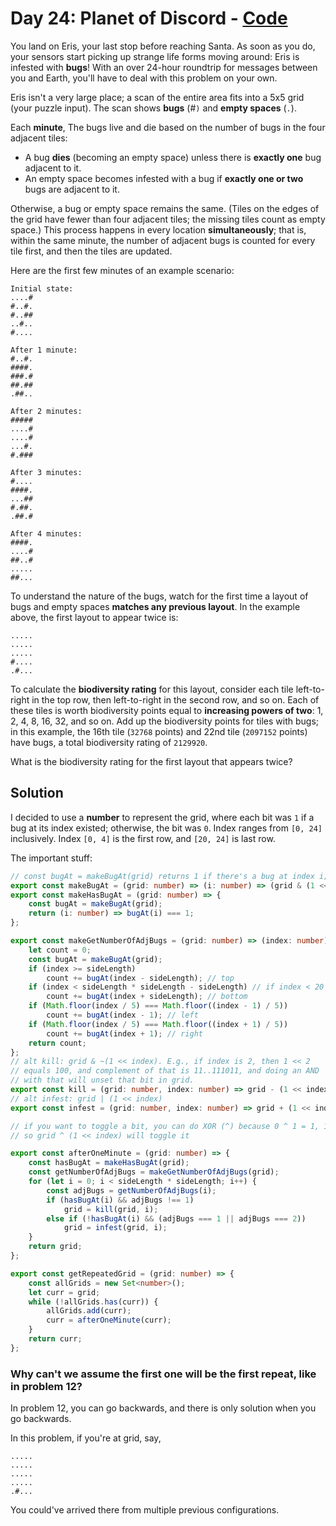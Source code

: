 # Day 24: Planet of Discord - [Code](24.ts)
You land on Eris, your last stop before reaching Santa. As soon as you do, your sensors start picking up strange life forms moving around: Eris is infested with **bugs**! With an over 24-hour roundtrip for messages between you and Earth, you'll have to deal with this problem on your own.

Eris isn't a very large place; a scan of the entire area fits into a 5x5 grid (your puzzle input). The scan shows **bugs** (#`)` and **empty spaces** (`.`).

Each **minute**, The bugs live and die based on the number of bugs in the four adjacent tiles:
* A bug **dies** (becoming an empty space) unless there is **exactly one** bug adjacent to it.
* An empty space becomes infested with a bug if **exactly one or two** bugs are adjacent to it.

Otherwise, a bug or empty space remains the same. (Tiles on the edges of the grid have fewer than four adjacent tiles; the missing tiles count as empty space.) This process happens in every location **simultaneously**; that is, within the same minute, the number of adjacent bugs is counted for every tile first, and then the tiles are updated.

Here are the first few minutes of an example scenario:

```
Initial state:
....#
#..#.
#..##
..#..
#....

After 1 minute:
#..#.
####.
###.#
##.##
.##..

After 2 minutes:
#####
....#
....#
...#.
#.###

After 3 minutes:
#....
####.
...##
#.##.
.##.#

After 4 minutes:
####.
....#
##..#
.....
##...
```

To understand the nature of the bugs, watch for the first time a layout of bugs and empty spaces **matches any previous layout**. In the example above, the first layout to appear twice is:

```
.....
.....
.....
#....
.#...
```

To calculate the **biodiversity rating** for this layout, consider each tile left-to-right in the top row, then left-to-right in the second row, and so on. Each of these tiles is worth biodiversity points equal to **increasing powers of two**: 1, 2, 4, 8, 16, 32, and so on. Add up the biodiversity points for tiles with bugs; in this example, the 16th tile (`32768` points) and 22nd tile (`2097152` points) have bugs, a total biodiversity rating of `2129920`.

What is the biodiversity rating for the first layout that appears twice?

## Solution
I decided to use a **number** to represent the grid, where each bit was `1` if a bug at its index existed; otherwise, the bit was `0`. Index ranges from `[0, 24]` inclusively. Index `[0, 4]` is the first row, and `[20, 24]` is last row.

The important stuff:

```typescript
// const bugAt = makeBugAt(grid) returns 1 if there's a bug at index i; 0 otherwise.
export const makeBugAt = (grid: number) => (i: number) => (grid & (1 << i)) >> i;
export const makeHasBugAt = (grid: number) => {
    const bugAt = makeBugAt(grid);
    return (i: number) => bugAt(i) === 1;
};

export const makeGetNumberOfAdjBugs = (grid: number) => (index: number) => {
    let count = 0;
    const bugAt = makeBugAt(grid);
    if (index >= sideLength)
        count += bugAt(index - sideLength); // top
    if (index < sideLength * sideLength - sideLength) // if index < 20
        count += bugAt(index + sideLength); // bottom
    if (Math.floor(index / 5) === Math.floor((index - 1) / 5))
        count += bugAt(index - 1); // left
    if (Math.floor(index / 5) === Math.floor((index + 1) / 5))
        count += bugAt(index + 1); // right
    return count;
};
// alt kill: grid & ~(1 << index). E.g., if index is 2, then 1 << 2
// equals 100, and complement of that is 11..111011, and doing an AND
// with that will unset that bit in grid.
export const kill = (grid: number, index: number) => grid - (1 << index);
// alt infest: grid | (1 << index)
export const infest = (grid: number, index: number) => grid + (1 << index);

// if you want to toggle a bit, you can do XOR (^) because 0 ^ 1 = 1, 1 ^ 1 = 0,
// so grid ^ (1 << index) will toggle it

export const afterOneMinute = (grid: number) => {
    const hasBugAt = makeHasBugAt(grid);
    const getNumberOfAdjBugs = makeGetNumberOfAdjBugs(grid);
    for (let i = 0; i < sideLength * sideLength; i++) {
        const adjBugs = getNumberOfAdjBugs(i);
        if (hasBugAt(i) && adjBugs !== 1)
            grid = kill(grid, i);
        else if (!hasBugAt(i) && (adjBugs === 1 || adjBugs === 2))
            grid = infest(grid, i);
    }
    return grid;
};

export const getRepeatedGrid = (grid: number) => {
    const allGrids = new Set<number>();
    let curr = grid;
    while (!allGrids.has(curr)) {
        allGrids.add(curr);
        curr = afterOneMinute(curr);
    }
    return curr;
};
```

### Why can't we assume the first one will be the first repeat, like in problem 12?
In problem 12, you can go backwards, and there is only solution when you go backwards.

In this problem, if you're at grid, say,

```
.....
.....
.....
.....
.#...
```

You could've arrived there from multiple previous configurations.

